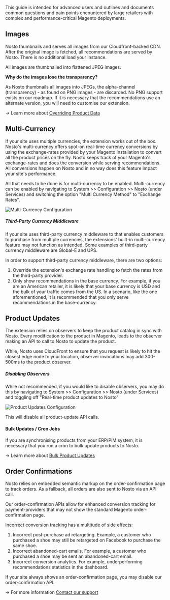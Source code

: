 This guide is intended for advanced users and outlines and documents common questions and pain points encountered by large retailers with complex and performance-critical Magento deployments.

## Images

Nosto thumbnails and serves all images from our Cloudfront-backed CDN. After the original image is fetched, all recommendations are served by Nosto. There is no additional load your instance.

All images are thumbnailed into flattened JPEG images.

**Why do the images lose the transparency?**

As Nosto thumbnails all images into JPEGs, the alpha-channel (transparency) - as found on PNG images - are discarded. No PNG support exists on our roadmap. If it is necessary that the recommendations use an alternate version, you will need to customise our extension.

→ Learn more about [Overriding Product Data](Overriding-Product-Data)

## Multi-Currency

If your site uses multiple currencies, the extension works out of the box. Nosto's multi-currency offers spot-on real-time currency conversions by using the exchange-rates provided by your Magento installation to convert all the product prices on the fly. Nosto keeps track of your Magento's exchange-rates and does the conversion while serving recommendations. All conversions happen on Nosto and in no way does this feature impact your site's performance.

All that needs to be done is for multi-currency to be enabled. Multi-currency can be enabled by navigating to System >> Configuration >>  Nosto (under Services) and switching the option "Multi Currency Method" to "Exchange Rates".

![Multi-Currency Configuration](https://user-images.githubusercontent.com/327432/27001754-f181e500-4dd9-11e7-955a-9a3ed57115c8.png)

##### Third-Party Currency Middleware

If your site uses third-party currency middleware to that enables customers to purchase from multiple currencies, the extensions' built-in multi-currency feature may not function as intended. Some examples of third-party currency middleware are Global-E and UPS.

In order to support third-party currency middleware, there are two options:

1. Override the extension's exchange rate handling to fetch the rates from the third-party provider.
2. Only show recommendations in the base currency. For example, if you are an American retailer, it is likely that your base currency is USD and the bulk of your traffic comes from the US. In a scenario, like the one aforementioned, it is recommended that you only serve recommendations in the base-currency.

## Product Updates

The extension relies on observers to keep the product catalog in sync with Nosto. Every modification to the product in Magento, leads to the observer making an API to call to Nosto to update the product.

While, Nosto uses CloudFront to ensure that you request is likely to hit the closest edge node to your location, observer invocations may add 300-500ms to the product observer.

##### Disabling Observers

While not recommended, if you would like to disable observers, you may do this by navigating to System >> Configuration >>  Nosto (under Services) and toggling off "Real-time product updates to Nosto"

![Product Updates Configuration](https://user-images.githubusercontent.com/327432/27001753-f17f074a-4dd9-11e7-8055-c594fd96b51a.png)

This will disable all product-update API calls.

#### Bulk Updates / Cron Jobs

If you are synchronising products from your ERP/PIM system, it is necessary that you run a cron to bulk update products to Nosto.

→ Learn more about [Bulk Product Updates](Bulk-Product-Updates)

## Order Confirmations

Nosto relies on embedded semantic markup on the order-confirmation page to track orders. As a fallback, all orders are also sent to Nosto via an API call.

Our order-confirmation APIs allow for enhanced conversion tracking for payment-providers that may not show the standard Magento order-confirmation page.

Incorrect conversion tracking has a multitude of side effects:

1. Incorrect post-purchase ad retargeting. Example, a customer who purchased a shoe may still be retargeted on Facebook to purchase the same shoe.
2. Incorrect abandoned-cart emails. For example, a customer who purchased a shoe may be sent an abandoned-cart email.
3. Incorrect conversion analytics. For example, underperforming recommendations statistics in the dashboard.

If your site always shows an order-confirmation page, you may disable our order-confirmation API.

→ For more information [Contact our support](mailto:support@nosto.com)